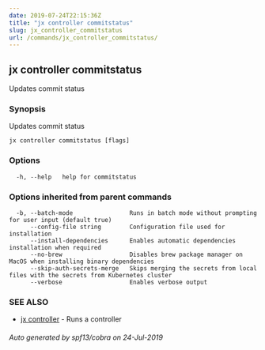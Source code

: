 ```yaml
---
date: 2019-07-24T22:15:36Z
title: "jx controller commitstatus"
slug: jx_controller_commitstatus
url: /commands/jx_controller_commitstatus/
---
```

## jx controller commitstatus

Updates commit status

### Synopsis

Updates commit status

```
jx controller commitstatus [flags]
```

### Options

```
  -h, --help   help for commitstatus
```

### Options inherited from parent commands

```
  -b, --batch-mode                Runs in batch mode without prompting for user input (default true)
      --config-file string        Configuration file used for installation
      --install-dependencies      Enables automatic dependencies installation when required
      --no-brew                   Disables brew package manager on MacOS when installing binary dependencies
      --skip-auth-secrets-merge   Skips merging the secrets from local files with the secrets from Kubernetes cluster
      --verbose                   Enables verbose output
```

### SEE ALSO

* [jx controller](/commands/jx_controller/)	 - Runs a controller

###### Auto generated by spf13/cobra on 24-Jul-2019
